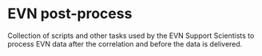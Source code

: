 
# EVN post-process

Collection of scripts and other tasks used by the EVN Support Scientists to process EVN data after the correlation and before the data is delivered.


